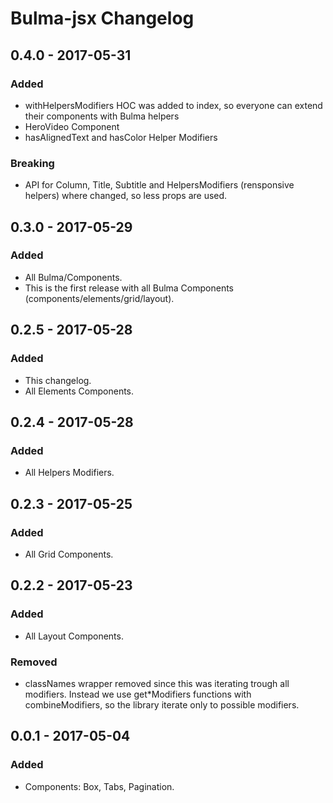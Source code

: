 # Bulma-jsx Changelog

## 0.4.0 - 2017-05-31
### Added
- withHelpersModifiers HOC was added to index, so everyone can extend their components with Bulma helpers
- HeroVideo Component
- hasAlignedText and hasColor Helper Modifiers
### Breaking
- API for Column, Title, Subtitle and HelpersModifiers (rensponsive helpers) where changed, so less props are used.

## 0.3.0 - 2017-05-29
### Added
- All Bulma/Components.
- This is the first release with all Bulma Components (components/elements/grid/layout).

## 0.2.5 - 2017-05-28
### Added
- This changelog.
- All Elements Components.

## 0.2.4 - 2017-05-28
### Added
- All Helpers Modifiers.

## 0.2.3 - 2017-05-25
### Added
- All Grid Components.

## 0.2.2 - 2017-05-23
### Added
- All Layout Components.

### Removed
- classNames wrapper removed since this was iterating trough all modifiers. Instead we use get*Modifiers functions with combineModifiers, so the library iterate only to possible modifiers.

## 0.0.1 - 2017-05-04
### Added
- Components: Box, Tabs, Pagination.
